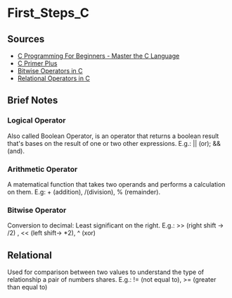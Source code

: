 # First_Steps_C
## Sources
- [C Programming For Beginners - Master the C Language](https://www.udemy.com/course/c-programming-for-beginners-/)
- [C Primer Plus](https://www.oreilly.com/library/view/c-primer-plus/9780133432398/)
- [Bitwise Operators in C](https://www.geeksforgeeks.org/bitwise-operators-in-c-cpp/)
- [Relational Operators in C](https://www.geeksforgeeks.org/relational-operators-in-c/)
## Brief Notes
### Logical Operator
Also called Boolean Operator, is an operator that returns a boolean result that's bases on the result of one or two other expressions. E.g.: || (or); && (and).
### Arithmetic Operator
A matematical function that takes two operands and performs a calculation on them. E.g: + (addition), /(division), % (remainder).
### Bitwise Operator
Conversion to decimal: Least significant on the right.
E.g.: >> (right shift -> /2) , << (left shift-> *2), ^ (xor)

## Relational 
Used for comparison between two values to understand the type of relationship a pair of numbers shares. E.g.: != (not equal to), >= (greater than equal to)
